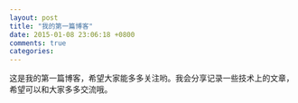 ```yaml
---
layout: post
title: "我的第一篇博客"
date: 2015-01-08 23:06:18 +0800
comments: true
categories: 
---
```

这是我的第一篇博客，希望大家能多多关注哟。我会分享记录一些技术上的文章，希望可以和大家多多交流哦。
